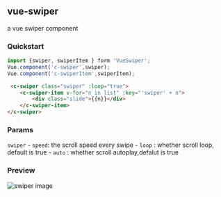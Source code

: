 ## vue-swiper

a vue swiper component

### Quickstart
```javascript
import {swiper, swiperItem } form 'VueSwiper';
Vue.component('c-swiper',swiper);
Vue.component('c-swiperItem',swiperItem);
```
```html
 <c-swiper class="swiper" :loop="true">
    <c-swiper-item v-for="n in list" :key="'swiper' + n">
        <div class="slide">{{n}}</div>
    </c-swiper-item>
</c-swiper>
```

### Params

`swiper`
    - `speed`: the scroll speed every swipe
    - `loop` : whether scroll loop, default is true 
    - `auto` : whether scroll autoplay,defalut is true

### Preview

![swiper image]('./doc/swiper.png')